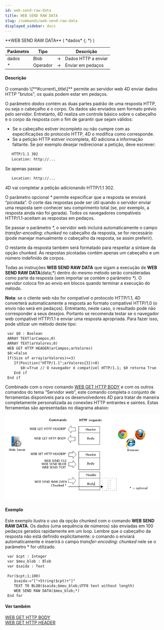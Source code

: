 ```yaml
---
id: web-send-raw-data
title: WEB SEND RAW DATA
slug: /commands/web-send-raw-data
displayed_sidebar: docs
---
```


<!--REF #_command_.WEB SEND RAW DATA.Syntax-->**WEB SEND RAW DATA** ( *dados* {; *} )<!-- END REF-->
<!--REF #_command_.WEB SEND RAW DATA.Params-->
| Parâmetro | Tipo |  | Descrição |
| --- | --- | --- | --- |
| dados | Blob | &#8594;  | Dados HTTP a enviar |
| * | Operador | &#8594;  | Enviar em pedaços |

<!-- END REF-->

#### Descrição 

<!--REF #_command_.WEB SEND RAW DATA.Summary-->O comando \[**#current\_title\]** permite ao servidor web 4D enviar dados HTTP "brutos", os quais podem estar em pedaços.<!-- END REF-->  
  
O parâmetro *dados* contém as duas partes padrão de uma resposta HTTP, ou seja o cabeçalho e o corpo. Os dados são enviados sem formato prévio pelo servidor. Entretanto, 4D realiza um controle básico sobre o cabeçalho e o corpo da resposta com o fim de garantir que sejam válidos:  

* Se o cabeçalho estiver incompleto ou não cumpre com as especificações do protocolo HTTP, 4D o modifica como corresponde.
* Se a petição HTTP estiver incompleta, 4D adiciona a informação faltante. Se por exemplo desejar redirecionar a petição, deve escrever:

```HTML
   HTTP/1.1 302
   Location: http://...
```

Se apenas passar:

```HTML
   Location: http://...
```

4D vai completar a petição adicionando HTTP/1.1 302. 

O parâmetro opcional *\** permite especificar que a resposta se enviará “picotada”. O corte das respostas pode ser útil quando o servidor enviar uma resposta sem conhecer seu comprimento total (se, por exemplo, a resposta ainda não foi gerada). Todos os navegadores compatíveis HTTP/1.1-aceitam as respostas em pedaços.  
  
Se passar o parâmetro \*, o servidor web incluirá automaticamente o campo *transfer-encoding*: *chunked* no cabeçalho da resposta, se for necessário (pode manejar manualmente o cabeçalho da resposta, se assim preferir). 

O restante da resposta também será formatado para respeitar a sintaxe da opção chunked. As respostas picotadas contém apenas um cabeçalho e um número indefinido de corpos.

Todas as instruções **WEB SEND RAW DATA** que sigam a execução de **WEB SEND RAW DATA**(data;\*) dentro do mesmo método serão consideradas como parte da resposta (sem importar se contém o parâmetro *\**). O servidor coloca fim ao envio em blocos quando terminar a execução do método.  
  
**Nota**: se o cliente web não for compatível o protocolo HTTP/1.1, 4D converterá automaticamente a resposta ao formato compatível HTTP/1.0 (o envio não será em pedaços). Entretanto, neste caso, o resultado pode não corresponder a seus desejos. Portanto se recomenda testar se o navegador web compatível HTTP/1.1 e enviar uma resposta apropriada. Para fazer isso, pode utilizar um método deste tipo:  

```4d
 var $0 : Boolean
 ARRAY TEXT(arCampos;0)
 ARRAY TEXT(arValores;0)
 WEB GET HTTP HEADER(arCampos;arValores)
 $0:=False
 If(Size of array(arValores)>=3)
    If(Position("HTTP/1.1";arValores{3})>0)
       $0:=True // O navegador é compatível HTTP/1.1; $0 retorna True
    End if
 End if
```

Combinado com o novo comando [WEB GET HTTP BODY](web-get-http-body.md) e com os outros comandos do tema “Servidor web”, este comando completa o conjunto de ferramentas disponíveis para os desenvolvedores 4D para tratar de maneira completamente personalizada as conexões HTTP entrantes e saintes. Estas ferramentas são apresentadas no diagrama abaixo:  
  
![](../assets/en/commands/pict856016.en.png)

#### Exemplo 

Este exemplo ilustra o uso da opção chunked com o comando **WEB SEND RAW DATA**. Os dados (uma sequência de números) são enviadas em 100 pedaços gerados rapidamente em um loop. Lembre que o cabeçalho da resposta não está definido explicitamente: o comando o enviará automaticamente e inserirá o campo *transfer-encoding: chunked* nele se o parâmetro \* for utilizado.  
  
```4d
 var $cpt : Integer
 var $meu_blob : Blob
 var $saída : Text
 
 For($cpt;1;100)
    $saida:="["+String($cpt)+"]"
    TEXT TO BLOB($saida;$meu_blob;UTF8 text without length)
    WEB SEND RAW DATA($meu_blob;*)
 End for
```

#### Ver também 

[WEB GET HTTP BODY](web-get-http-body.md)  
[WEB GET HTTP HEADER](web-get-http-header.md)  